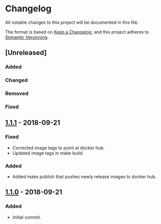 # Changelog
All notable changes to this project will be documented in this file.

The format is based on [Keep a Changelog](https://keepachangelog.com/en/1.0.0/),
and this project adheres to [Semantic Versioning](https://semver.org/spec/v2.0.0.html).


## [Unreleased]
### Added
### Changed
### Removed
### Fixed

## [1.1.1](https://github.com/sudowing/u2f-server/tree/v1.1.1) - 2018-09-21

### Fixed
- Corrected image tags to point at docker hub.
- Updated image tags in make build.

### Added
- Added make publish that pushes newly release images to docker hub.


## [1.1.0](https://github.com/sudowing/u2f-server/tree/v1.1.0) - 2018-09-21

### Added
- Initial commit.

